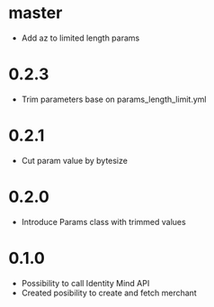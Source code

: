 # master
- Add az to limited length params

# 0.2.3
- Trim parameters base on params_length_limit.yml

# 0.2.1
- Cut param value by bytesize

# 0.2.0
- Introduce Params class with trimmed values

# 0.1.0
- Possibility to call Identity Mind API
- Created posibility to create and fetch merchant
